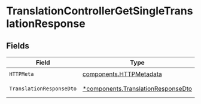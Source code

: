 # TranslationControllerGetSingleTranslationResponse


## Fields

| Field                                                                                   | Type                                                                                    | Required                                                                                | Description                                                                             |
| --------------------------------------------------------------------------------------- | --------------------------------------------------------------------------------------- | --------------------------------------------------------------------------------------- | --------------------------------------------------------------------------------------- |
| `HTTPMeta`                                                                              | [components.HTTPMetadata](../../models/components/httpmetadata.md)                      | :heavy_check_mark:                                                                      | N/A                                                                                     |
| `TranslationResponseDto`                                                                | [*components.TranslationResponseDto](../../models/components/translationresponsedto.md) | :heavy_minus_sign:                                                                      | Translation found                                                                       |